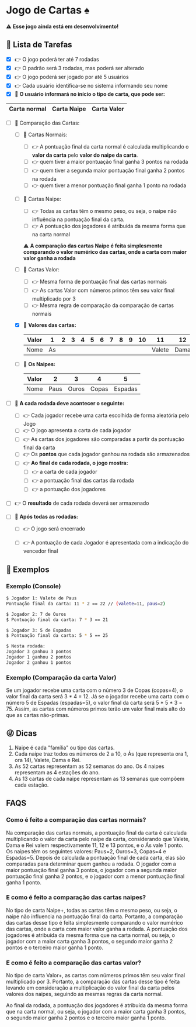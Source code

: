 # Jogo de Cartas :spades:

:warning: **Esse jogo ainda está em desenvolvimento!**

## :pushpin: Lista de Tarefas
- [x] :point_right: O jogo poderá ter até 7 rodadas
- [x] :point_right: O padrão será 3 rodadas, mas poderá ser alterado
- [x] :point_right: O jogo poderá ser jogado por até 5 usuários
- [x] :point_right: Cada usuário identifica-se no sistema informando seu nome
- [x] :pushpin: **O usuário informará no início o tipo de carta, que pode ser:**

| Carta normal | Carta Naipe | Carta Valor |
|    :---:     |    :---:    |    :---:    |

- [ ] :pushpin: Comparação das Cartas:
    - [ ] :round_pushpin: Cartas Normais:
        - [ ] :point_right: A pontuação final da carta normal é calculada multiplicando o **valor da carta** pelo **valor do naipe da carta**. 
        - [ ] :point_right: quem tiver a maior pontuação final ganha 3 pontos na rodada
        - [ ] :point_right: quem tiver a segunda maior pontuação final ganha 2 pontos na rodada 
        - [ ] :point_right: quem tiver a menor pontuação final ganha 1 ponto na rodada
    
    - [ ] :round_pushpin: Cartas Naipe:
        - [ ] :point_right: Todas as cartas têm o mesmo peso, ou seja, o naipe não influência na pontuação final da carta.
        - [ ] :point_right: A pontuação dos jogadores é atribuída da mesma forma que na carta normal
        
        :warning: **A comparação das cartas Naipe é feita simplesmente comparando o valor numérico das cartas, onde a carta com maior valor ganha a rodada**
    
    - [ ] :round_pushpin: Cartas Valor:
        - [ ] :point_right: Mesma forma de pontuação final das cartas normais
        - [ ] :point_right: As cartas Valor com números primos têm seu valor final multiplicado por 3
        - [ ] :point_right: Mesma regra de comparação da comparação de cartas normais

    - [x] :round_pushpin: **Valores das cartas:**
        
        | Valor | 1 |	2 |	3 |	4 | 5 | 6 | 7 | 8 | 9 |	10 | 11 | 12 | 13 |
        | :---: | :---:  |	:---:  | :---:  | :---:  | :---: | :---:  | :---:  | :---:  | :---:  |	:---:  | :---:  |	:---:  |	:---:  |
        | Nome  | As     |         |	    |        |       |	      |        |        |	     |         | Valete |	Dama   |    Rei    |


    - [ ] :round_pushpin: **Os Naipes:**

        | Valor | 2	| 3 | 4 | 5 |
        | :---: | :---:	| :---: | :---: | :---: |
        | Nome  | Paus  | Ouros	 | Copas | Espadas |


- [ ] :pushpin: **A cada rodada deve acontecer o seguinte:**
    - [ ] :point_right: Cada jogador recebe uma carta escolhida de forma aleatória pelo Jogo
    - [ ] :point_right: O jogo apresenta a carta de cada jogador
    - [ ] :point_right: As cartas dos jogadores são comparadas a partir da pontuação final da carta
    - [ ] :point_right: Os **pontos** que cada jogador ganhou na rodada são armazenados
    - [ ] :point_right: **Ao final de cada rodada, o jogo mostra:**
        - [ ] :point_right: a carta de cada jogador
        - [ ] :point_right: a pontuação final das cartas da rodada
        - [ ] :point_right: a pontuação dos jogadores

- [ ] :point_right: O **resultado** de cada rodada deverá ser armazenado

- [ ] :pushpin: **Após todas as rodadas:**
    - [ ] :point_right: O jogo será encerrado
    - [ ] :point_right: A pontuação de cada Jogador é apresentada com a indicação do vencedor final


## :thinking: Exemplos

### Exemplo (Console)
```bash
$ Jogador 1: Valete de Paus
Pontuação final da carta: 11 * 2 == 22 // (valete=11, paus=2)

$ Jogador 2: 7 de Ouros
$ Pontuação final da carta: 7 * 3 == 21

$ Jogador 3: 5 de Espadas
$ Pontuação final da carta: 5 * 5 == 25

$ Nesta rodada:
Jogador 3 ganhou 3 pontos
Jogador 1 ganhou 2 pontos
Jogador 2 ganhou 1 pontos
```

### Exemplo (Comparação da carta Valor)
Se um jogador recebe uma carta com o número 3 de Copas (copas=4), o valor final da carta será 3 * 4 = 12. Já se o jogador recebe uma carta com o número 5 de Espadas (espadas=5), o valor final da carta será 5 * 5 * 3 = 75. Assim, as cartas com números primos terão um valor final mais alto do que as cartas não-primas.


## :stuck_out_tongue_winking_eye: Dicas
1. Naipe é cada "família" ou tipo das cartas. 
2. Cada naipe traz todos os números de 2 a 10, o Ás (que representa ora 1, ora 14), Valete, Dama e Rei. 
3. As 52 cartas representam as 52 semanas do ano. Os 4 naipes representam as 4 estações do ano.
4. As 13 cartas de cada naipe representam as 13 semanas que compõem cada estação.

## FAQS

### Como é feito a comparação das cartas normais?

Na comparação das cartas normais, a pontuação final da carta é calculada multiplicando o valor da carta pelo naipe da carta, considerando que Valete, Dama e Rei valem respectivamente 11, 12 e 13 pontos, e o Ás vale 1 ponto. Os naipes têm os seguintes valores: Paus=2, Ouros=3, Copas=4 e Espadas=5. Depois de calculada a pontuação final de cada carta, elas são comparadas para determinar quem ganhou a rodada. O jogador com a maior pontuação final ganha 3 pontos, o jogador com a segunda maior pontuação final ganha 2 pontos, e o jogador com a menor pontuação final ganha 1 ponto.

### E como é feito a comparação das cartas naipes?

No tipo de carta Naipe+, todas as cartas têm o mesmo peso, ou seja, o naipe não influencia na pontuação final da carta. Portanto, a comparação das cartas desse tipo é feita simplesmente comparando o valor numérico das cartas, onde a carta com maior valor ganha a rodada. A pontuação dos jogadores é atribuída da mesma forma que na carta normal, ou seja, o jogador com a maior carta ganha 3 pontos, o segundo maior ganha 2 pontos e o terceiro maior ganha 1 ponto.

### E como é feito a comparação das cartas valor?

No tipo de carta Valor+, as cartas com números primos têm seu valor final multiplicado por 3. Portanto, a comparação das cartas desse tipo é feita levando em consideração a multiplicação do valor final da carta pelos valores dos naipes, seguindo as mesmas regras da carta normal.

Ao final da rodada, a pontuação dos jogadores é atribuída da mesma forma que na carta normal, ou seja, o jogador com a maior carta ganha 3 pontos, o segundo maior ganha 2 pontos e o terceiro maior ganha 1 ponto.
